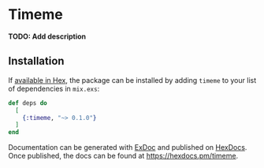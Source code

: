 # Timeme

**TODO: Add description**

## Installation

If [available in Hex](https://hex.pm/docs/publish), the package can be installed
by adding `timeme` to your list of dependencies in `mix.exs`:

```elixir
def deps do
  [
    {:timeme, "~> 0.1.0"}
  ]
end
```

Documentation can be generated with [ExDoc](https://github.com/elixir-lang/ex_doc)
and published on [HexDocs](https://hexdocs.pm). Once published, the docs can
be found at <https://hexdocs.pm/timeme>.

